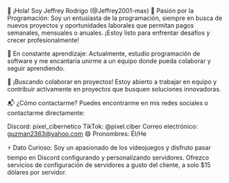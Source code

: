 👋 ¡Hola! Soy Jeffrey Rodrigo (@Jeffrey2001-max)
👀 Pasión por la Programación:
Soy un entusiasta de la programación, siempre en busca de nuevos proyectos y oportunidades laborales que permitan pagos semanales, mensuales o anuales. ¡Estoy listo para enfrentar desafíos y crecer profesionalmente!

🌱 En constante aprendizaje:
Actualmente, estudio programación de software y me encantaría unirme a un equipo donde pueda colaborar y seguir aprendiendo.

💼 ¡Buscando colaborar en proyectos!
Estoy abierto a trabajar en equipo y contribuir activamente en proyectos que busquen soluciones innovadoras.

📬 ¿Cómo contactarme?
Puedes encontrarme en mis redes sociales o contactarme directamente:

Discord: pixel_cibernetico
TikTok: @pixel.ciber
Correo electrónico: guzman2363@yahoo.com
😄 Pronombres: Él/He

⚡ Dato Curioso:
Soy un apasionado de los videojuegos y disfruto pasar tiempo en Discord configurando y personalizando servidores. Ofrezco servicios de configuración de servidores a gusto del cliente, a solo $15 dólares por servidor.
<!---
Jeffrey2001-max/Jeffrey2001-max es un repositorio ✨ especial ✨ porque su `README.md` (este archivo) aparece en su perfil de GitHub.
Puede hacer clic en el enlace Vista previa para ver los cambios.
--->
